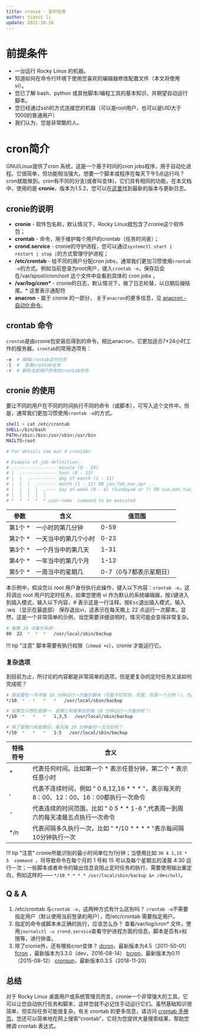 ```yaml
---
title: cronie - 定时任务
author: tianci li
update: 2021-10-26
---
```


# 前提条件

* 一台运行 Rocky Linux 的机器。
* 知道如何在命令行环境下使用您喜欢的编辑器修改配置文件（本文将使用 _vi_）。
* 您已了解 bash、python 或其他脚本/编程工具的基本知识，并期望自动运行脚本。
* 您已经通过ssh的方式连接您的机器（可以是root用户，也可以是UID大于1000的普通用户）
* 我们认为，您是非常酷的人。

# cron简介

GNU/Linux提供了*cron* 系统，这是一个基于时间的cron jobs程序，用于自动化进程。它很简单，但功能相当强大。想要一个脚本或程序在每天下午5点运行吗？cron就能做到。cron有不同的分支(或者叫变体)，它们具有相同的功能，在本文档中，使用的是 **cronie**，版本为1.5.2，您可以在[这里](https://github.com/cronie-crond/cronie)找到最新的版本与更新日志。

## cronie的说明

* **cronie** - 软件包名称，默认情况下，Rocky Linux就包含了cronie这个软件包；
* **crontab** - 命令，用于维护每个用户的crontab（任务时间表）；
* **crond.service** - cronie的守护进程，您可以通过`systemctl start | restart | stop |`的方式管理守护进程；
* **/etc/crontab** - 给不同的用户分配cron jobs，通常我们更加习惯使用`crontab -e`的方式。例如当前登录为root用户，键入`crontab -e`，保存后会在/var/spool/cron/root 这个文件中会看到具体的 cron jobs 。
* **/var/log/cron\*** - cronie的日志，默认情况下，做了日志轮替，以日期后缀结尾。\* 这里表示通配符
* **anacron** - 属于 cronie 的一部分， 关于`anacron`的更多信息，见 [anacron - 自动化命令](anacron.zh.md)。

## crontab 命令

`crontab`是由cronie包安装后得到的命令，相比anacron，它更加适合7\*24小时工作的服务器。`crontab`的常用选项有：

```bash
-e  # 编辑crontab定时任务
-l  #  查看crontab任务
-r  # 删除当前用户所有的crontab任务
```

## cronie 的使用

要让不同的用户在不同的时间执行不同的命令（或脚本），可写入这个文件中。但是，通常我们更加习惯使用`crontab -e`的方式。

```bash
shell > cat /etc/crontab
SHELL=/bin/bash
PATH=/sbin:/bin:/usr/sbin:/usr/bin
MAILTO=root

# For details see man 4 crontabs

# Example of job definition:
# .---------------- minute (0 - 59)
# |  .------------- hour (0 - 23)
# |  |  .---------- day of month (1 - 31)
# |  |  |  .------- month (1 - 12) OR jan,feb,mar,apr ...
# |  |  |  |  .---- day of week (0 - 6) (Sunday=0 or 7) OR sun,mon,tue,wed,thu,fri,sat
# |  |  |  |  |
# *  *  *  *  * user-name  command to be executed
```

|参数|含义|值范围|
|---|---|---|
|第1个 *|一小时的第几分钟|0-59|
|第2个 *|一天当中的第几个小时|0-23|
|第3个 *|一个月当中的第几天|1-31|
|第4个 *|一年当中的第几个月|1-12|
|第5个 *|一周当中的星期几|0-7（0与7都表示星期日）|

本示例中，假设您以 root 用户身份执行此操作，键入以下内容：`crontab -e`，这将调出 root 用户的定时任务，如果您使用 vi 作为默认的系统编辑器，按<kbd>i</kbd>键进入到插入模式，输入以下内容，# 表示这是一行注释。按<kbd>Esc</kbd>退出插入模式，输入 :wq （显示在最底部） 保存退出vi，这表示在每天晚上 22 点运行一次脚本。显然，这是一个非常简单的示例，当您需要详细说明时，情况可能会变得非常复杂。

```bash
# 每晚 10 点备份系统
00  22  *  *  *   /usr/local/sbin/backup
```

!!! tip "注意"
    脚本需要有执行权限（`chmod +x`），cronie 才能运行它。

### 复杂选项

到目前为止，所讨论的内容都是非常简单的选项，但是更复杂的定时任务又该如何完成呢？

```bash
# 假设要在一天中每 10 分钟运行一次备份脚本（可能不切实际，但是，仅是一个示例！）。为此，将编写以下内容：
*/10  *   *   *   *   /usr/local/sbin/backup

# 如果您只想在星期一、星期三和星期五的每 10 分钟运行一次备份呢？:
*/10  *   *   *   1,3,5   /usr/local/sbin/backup

# 除了星期六和星期日，每天每 10 分钟备份一次又如何？
*/10  *   *   *   1-5   /usr/local/sbin/backup
```

|特殊符号|含义|
|---|---|
|*|代表任何时间。比如第一个 * 表示任意分钟，第二个 * 表示任意小时|
|,|代表不连续时间，例如 " 0 8,12,16 * * * "，表示每天的8：00、12：00、16：00都执行一次命令|
|-|代表连续的时间范围，比如 " 0 5 * * 1-6 ",代表周一到周六的每天凌晨五点执行一次命令|
|*/n|代表间隔多久执行一次，比如 " */10 * * * * "表示每间隔10分钟执行一次|

!!! tip "注意"
    cronie所能识别的最小时间单位为1分钟；当使用比如 `30 4 1,15 * 5  command `，将导致命令在每个月的 1 号和 15 号以及每个星期五的凌晨 4:30 运行一次；一些脚本或者命令的输出信息会阻止定时任务的执行，需要使用输出重定向，例如这样的—— ` */10 * * * * /usr/local/sbin/backup &> /dev/null `。

## Q & A

1. /etc/crontab 与`crontab -e`，这两种方式有什么区别吗？
   `crontab -e`不需要指定用户（默认使用当前登录的用户），而/etc/crontab 需要指定用户。
2. 指定的命令或脚本未正确的执行，应该怎么办？
   查看/var/log/cron* 文件，使用`journalctl -u crond.service`查看守护进程方面的信息，脚本是否有x权限等，进行排查。
3. 除了cronie外，还有哪些cron变体？
   [dcron](http://www.jimpryor.net/linux/dcron.html)，最新版本为4.5（2011-50-01）
   [fcron](http://fcron.free.fr/) ，最新版本为3.3.0（dev，2016-08-14）
   [bcron](http://untroubled.org/bcron/)，最新版本为0.11（2015-08-12）
   [cronsun](https://github.com/shunfei/cronsun)，最新版本0.3.5（2018-11-20）

## 总结

对于 Rocky Linux 桌面用户或系统管理员而言，cronie一个非常强大的工具。它可以让您自动执行任务和脚本，这样您就不必记住手动运行它们。虽然基础知识很简单，但实际任务可能很复杂。有关 crontab 的更多信息，请访问 [crontab 手册页](https://man7.org/linux/man-pages/man5/crontab.5.html)。您还可以简单地在网上搜索“crontab”，它将为您提供大量搜索结果，帮助您微调 crontab 表达式。

